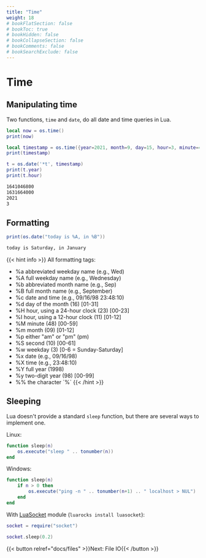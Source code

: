 ```yaml
---
title: "Time"
weight: 18
# bookFlatSection: false
# bookToc: true
# bookHidden: false
# bookCollapseSection: false
# bookComments: false
# bookSearchExclude: false
---
```


# Time

## Manipulating time

Two functions, `time` and `date`, do all date and time queries in Lua.

```lua
local now = os.time()
print(now)

local timestamp = os.time({year=2021, month=9, day=15, hour=3, minute=4})
print(timestamp)

t = os.date('*t', timestamp)
print(t.year)
print(t.hour)
```

```txt {.output}
1641046800
1631664000
2021
3
```

## Formatting

```lua
print(os.date("today is %A, in %B"))
```

```txt {.output}
today is Saturday, in January
```

{{< hint info >}}
All formatting tags:

- %a  abbreviated weekday name (e.g., Wed)
- %A  full weekday name (e.g., Wednesday)
- %b  abbreviated month name (e.g., Sep)
- %B  full month name (e.g., September)
- %c  date and time (e.g., 09/16/98 23:48:10)
- %d  day of the month (16) [01-31]
- %H  hour, using a 24-hour clock (23) [00-23]
- %I  hour, using a 12-hour clock (11) [01-12]
- %M  minute (48) [00-59]
- %m  month (09) [01-12]
- %p  either "am" or "pm" (pm)
- %S  second (10) [00-61]
- %w  weekday (3) [0-6 = Sunday-Saturday]
- %x  date (e.g., 09/16/98)
- %X  time (e.g., 23:48:10)
- %Y  full year (1998)
- %y  two-digit year (98) [00-99]
- %%  the character `%´
{{< /hint >}}

## Sleeping

Lua doesn't provide a standard `sleep` function, but there are several ways to implement one.

Linux:

```lua
function sleep(n)
    os.execute("sleep " .. tonumber(n))
end
```

Windows:

```lua
function sleep(n)
    if n > 0 then
        os.execute("ping -n " .. tonumber(n+1) .. " localhost > NUL")
    end
end
```

With [LuaSocket](https://github.com/diegonehab/luasocket) module (`luarocks install luasocket`):

```lua
socket = require("socket")

socket.sleep(0.2)
```

{{< button relref="docs/files"  >}}Next: File IO{{< /button >}}

